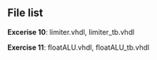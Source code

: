 ## File list

**Excerise 10**: limiter.vhdl, limiter_tb.vhdl

**Exercise 11**: floatALU.vhdl, floatALU_tb.vhdl
